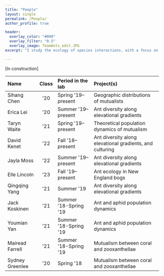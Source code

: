 ```yaml
---
title: "People"
layout: single
permalink: /People/
author_profile: true

header:
  overlay_color: "#000"
  overlay_filter: "0.5"
  overlay_image: TeamAnts_edit.JPG
excerpt: "I study the ecology of species interactions, with a focus on both  positive species interactions and species interactions across space . . ."

---
```


[In construction]

|Name             | Class | Period in the lab     | Project(s)                                               |
|:----------------|:-----:|:----------------------|:---------------------------------------------------------|
| Sihang Chen     | '20   | Spring '19–present    | Geographic distributions of mutualists                   |
| Erica Lei       | '20   | Summer '19–present    | Ant diversity along elevational gradients                |
| Taryn Waite     | '21   | Spring '19–present    | Theoretical population dynamics of mutualism             |
| David Kenet     | '22   | Fall '18–present      | Ant diversity along elevational gradients, and culturing |
| Jayla Moss      | '22   | Summer '19–present    | Ant diversity along elevational gradients                |
| Elle Lincoln    | '23   | Fall '19–present      | Ant ecology in New England bogs                          |
| Qingqing Yang   | '21   | Summer '19            | Ant diversity along elevational gradients                |
| Jack Koskinen   | '21   | Summer '18-Spring '19 | Ant and aphid population dynamics                        |
| Youmian Yan     | '21   | Summer '18-Spring '19 | Ant and aphid population dynamics                        |
| Mairead Farrell | '21   | Summer '18-Spring '19 | Mutualism between coral and zooxanthellae                |
| Sydney Greenlee | '20   | Spring '18            | Mutualism between coral and zooxanthellae                |
